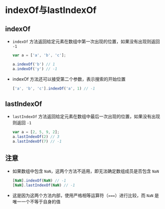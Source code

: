 # indexOf与lastIndexOf

## indexOf

- `indexOf` 方法返回给定元素在数组中第一次出现的位置，如果没有出现则返回 `-1`

    ```js
    var a = ['a', 'b', 'c'];

    a.indexOf('b') // 1
    a.indexOf('y') // -1
    ```

- indexOf 方法还可以接受第二个参数，表示搜索的开始位置

    ```js
    ['a', 'b', 'c'].indexOf('a', 1) // -1
    ```

## lastIndexOf

- `lastIndexOf` 方法返回给定元素在数组中最后一次出现的位置，如果没有出现则返回 `-1`

    ```js
    var a = [2, 5, 9, 2];
    a.lastIndexOf(2) // 3
    a.lastIndexOf(7) // -1
    ```

## 注意

- 如果数组中包含 `NaN`，这两个方法不适用，即无法确定数组成员是否包含 `NaN`

    ```js
    [NaN].indexOf(NaN) // -1
    [NaN].lastIndexOf(NaN) // -1
    ```

- 这是因为这两个方法内部，使用严格相等运算符（`===`）进行比较，而 `NaN` 是唯一一个不等于自身的值
